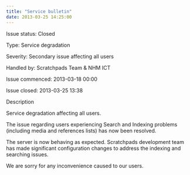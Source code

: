```yaml
---
title: "Service bulletin"
date: 2013-03-25 14:25:00
---
```


Issue status: Closed

Type: Service degradation

Severity: Secondary issue affecting all users

Handled by: Scratchpads Team & NHM ICT

Issue commenced: 2013-03-18 00:00

Issue closed: 2013-03-25 13:38

Description

Service degradation affecting all users.

The issue regarding users experiencing Search and Indexing problems (including media and references lists) has now been resolved.

The server is now behaving as expected. Scratchpads development team has made significant configuration changes to address the indexing and searching issues. 

We are sorry for any inconvenience caused to our users.

